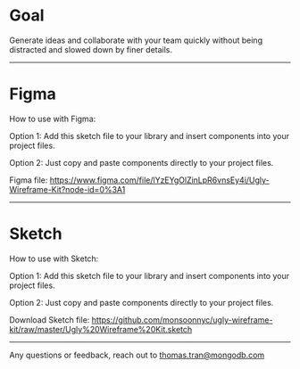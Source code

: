 # Goal

Generate ideas and collaborate with your team quickly without being distracted and slowed down by finer details.

------------------------------------------------------------

# Figma

How to use with Figma:

Option 1:
Add this sketch file to your library and insert components into your project files.

Option 2:
Just copy and paste components directly to your project files.

Figma file: https://www.figma.com/file/lYzEYgOlZinLpR6vnsEy4i/Ugly-Wireframe-Kit?node-id=0%3A1

------------------------------------------------------------

# Sketch

How to use with Sketch:

Option 1:
Add this sketch file to your library and insert components into your project files.

Option 2:
Just copy and paste components directly to your project files.

Download Sketch file: https://github.com/monsoonnyc/ugly-wireframe-kit/raw/master/Ugly%20Wireframe%20Kit.sketch

------------------------------------------------------------

Any questions or feedback, reach out to thomas.tran@mongodb.com
